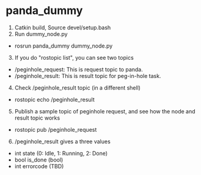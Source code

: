 # panda_dummy

1. Catkin build, Source devel/setup.bash
2. Run dummy_node.py 
* rosrun panda_dummy dummy_node.py
3. If you do "rostopic list", you can see two topics
* /peginhole_request: This is request topic to panda. 
* /peginhole_result: This is result topic for peg-in-hole task.
4. Check /peginhole_result topic (in a different shell)
* rostopic echo /peginhole_result
5. Publish a sample topic of peginhole request, and see how the node and result topic works
* rostopic pub /peginhole_request <tab> <tab> <enter>
6. /peginhole_result gives a three values
* int state (0: Idle, 1: Running, 2: Done)
* bool is_done (bool)
* int errorcode (TBD)
